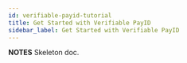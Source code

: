 ```yaml
---
id: verifiable-payid-tutorial
title: Get Started with Verifiable PayID
sidebar_label: Get Started with Verifiable PayID
---
```


**NOTES**
Skeleton doc.
